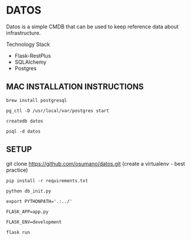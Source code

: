 # DATOS


Datos is a simple CMDB that can be used to keep reference data about infrastructure. 

Technology Stack 
- Flask-RestPlus
- SQLAlchemy 
- Postgres


## MAC INSTALLATION INSTRUCTIONS
```
brew install postgresql  

pg_ctl -D /usr/local/var/postgres start

createdb datos

psql -d datos
```

##  SETUP
git clone https://github.com/osumano/datos.git
(create a virtualenv - best practice)
```
pip install -r requirements.txt

python db_init.py

export PYTHONPATH='.:../'

FLASK_APP=app.py

FLASK_ENV=development

flask run
```
